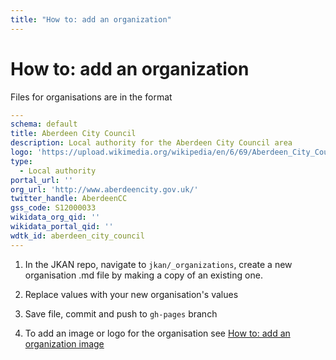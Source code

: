 ```yaml
---
title: "How to: add an organization"
---
```


# How to: add an organization

Files for organisations are in the format
```yaml
---
schema: default
title: Aberdeen City Council
description: Local authority for the Aberdeen City Council area
logo: 'https://upload.wikimedia.org/wikipedia/en/6/69/Aberdeen_City_Council_logo.svg'
type:
  - Local authority
portal_url: ''
org_url: 'http://www.aberdeencity.gov.uk/'
twitter_handle: AberdeenCC
gss_code: S12000033
wikidata_org_qid: ''
wikidata_portal_qid: ''
wdtk_id: aberdeen_city_council
---
```


1. In the JKAN repo, navigate to `jkan/_organizations`, create a new organisation .md file by making a copy of an existing one.

2. Replace values with your new organisation's values

3. Save file, commit and push to `gh-pages` branch 

4. To add an image or logo for the organisation see [How to: add an organization image](../how-to-add-an-organization-image)


